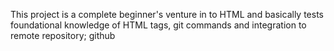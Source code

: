 This project is a complete beginner's venture in to HTML and basically tests foundational knowledge of HTML tags, git commands and integration to remote repository; github
